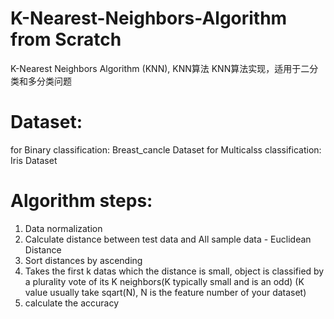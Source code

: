# K-Nearest-Neighbors-Algorithm from Scratch
K-Nearest Neighbors Algorithm (KNN), KNN算法
KNN算法实现，适用于二分类和多分类问题

# Dataset:
for Binary classification: Breast_cancle Dataset
for Multicalss classification: Iris Dataset


# Algorithm steps:
1. Data normalization  
2. Calculate distance between test data and All sample data - Euclidean Distance
3. Sort distances by ascending
4. Takes the first k datas which the distance is small, object is classified by a plurality vote of its K neighbors(K typically small and is an odd)
    (K value usually take sqart(N), N is the feature number of your dataset)
6. calculate the accuracy


